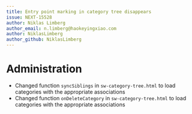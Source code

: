 ```yaml
---
title: Entry point marking in category tree disappears
issue: NEXT-15528
author: Niklas Limberg
author_email: n.limberg@haokeyingxiao.com
author: NiklasLimberg
author_github: NiklasLimberg
---
```

# Administration
* Changed function `syncSiblings` in `sw-category-tree.html` to load categories with the appropriate associations 
* Changed function `onDeleteCategory` in `sw-category-tree.html` to load categories with the appropriate associations 
